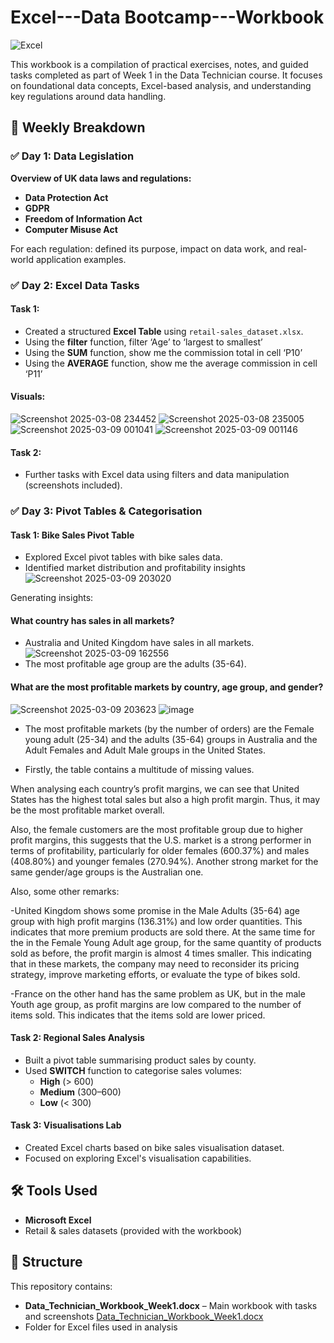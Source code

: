 # Excel---Data Bootcamp---Workbook
 
![Excel](https://img.shields.io/badge/-Excel-217346?style=for-the-badge&logo=microsoft-excel&logoColor=white)

This workbook is a compilation of practical exercises, notes, and guided tasks completed as part of Week 1 in the Data Technician course. It focuses on foundational data concepts, Excel-based analysis, and understanding key regulations around data handling.

## 📅 Weekly Breakdown

### ✅ Day 1: Data Legislation
**Overview of UK data laws and regulations:**
- **Data Protection Act**
- **GDPR**
- **Freedom of Information Act**
- **Computer Misuse Act**

For each regulation: defined its purpose, impact on data work, and real-world application examples.

### ✅ Day 2: Excel Data Tasks
#### Task 1:
- Created a structured **Excel Table** using `retail-sales_dataset.xlsx`.
- Using the **filter** function, filter ‘Age’ to ‘largest to smallest’ 
- Using the **SUM** function, show me the commission total in cell ‘P10’ 
- Using the **AVERAGE** function, show me the average commission in cell ‘P11’ 
  
#### Visuals:
![Screenshot 2025-03-08 234452](https://github.com/user-attachments/assets/a1ffc09a-72a1-4890-beab-8fa2f9035410)
![Screenshot 2025-03-08 235005](https://github.com/user-attachments/assets/84aef692-5825-43b3-a044-b37b5a5d9e86)
![Screenshot 2025-03-09 001041](https://github.com/user-attachments/assets/d09dfd2c-f510-4a74-b250-8ee88b5967fc)
![Screenshot 2025-03-09 001146](https://github.com/user-attachments/assets/e93964fb-9fd0-4221-9cfa-15b46f545277)

#### Task 2:
- Further tasks with Excel data using filters and data manipulation (screenshots included).

### ✅ Day 3: Pivot Tables & Categorisation
#### Task 1: Bike Sales Pivot Table
- Explored Excel pivot tables with bike sales data.
- Identified market distribution and profitability insights
![Screenshot 2025-03-09 203020](https://github.com/user-attachments/assets/a204fec8-7521-481a-b2ec-9360f907bdf3)

Generating insights:
#### What country has sales in all markets? 
- Australia and United Kingdom have sales in all markets. 
![Screenshot 2025-03-09 162556](https://github.com/user-attachments/assets/992a713b-b98a-428c-969e-728276b6e8b6)
- The most profitable age group are the adults (35-64).

#### What are the most profitable markets by country, age group, and gender? 
![Screenshot 2025-03-09 203623](https://github.com/user-attachments/assets/9930be94-e18d-4404-95fe-30c201acd667)
![image](https://github.com/user-attachments/assets/f3f135ed-8cc0-47df-8811-cf9d1f0c9771)

- The most profitable markets (by the number of orders) are the Female young adult (25-34) and the adults (35-64) groups in Australia and the Adult Females and Adult Male groups in the United States.


- Firstly, the table contains a multitude of missing values.  

When analysing each country’s profit margins, we can see that   United States has the highest total sales but also a high profit margin. Thus, it may be the most profitable market overall. 

Also, the female customers are the most profitable group due to higher profit margins, this suggests that the U.S. market is a strong performer in terms of profitability, particularly for older females (600.37%) and males (408.80%) and younger females (270.94%). Another strong market for the same gender/age groups is the Australian one. 

Also, some other remarks: 

-United Kingdom shows some promise in the Male Adults (35-64) age group with high profit margins (136.31%) and low order quantities. This indicates that more premium products are sold there. At the same time for the in the Female Young Adult age group, for the same quantity of products sold as before, the profit margin is almost 4 times smaller. This indicating that in these markets, the company may need to reconsider its pricing strategy, improve marketing efforts, or evaluate the type of bikes sold. 

-France on the other hand has the same problem as UK, but in the male Youth age group, as profit margins are low compared to the number of items sold. This indicates that the items sold are lower priced. 
#### Task 2: Regional Sales Analysis
- Built a pivot table summarising product sales by county.
- Used **SWITCH** function to categorise sales volumes:
    - **High** (> 600)
    - **Medium** (300–600)
    - **Low** (< 300)

#### Task 3: Visualisations Lab
- Created Excel charts based on bike sales visualisation dataset.
- Focused on exploring Excel's visualisation capabilities.

## 🛠 Tools Used
- **Microsoft Excel**
- Retail & sales datasets (provided with the workbook)

## 📂 Structure
This repository contains:
- **Data_Technician_Workbook_Week1.docx** – Main workbook with tasks and screenshots
 [Data_Technician_Workbook_Week1.docx](https://github.com/user-attachments/files/19800816/Data_Technician_Workbook_Week1.docx)
- Folder for Excel files used in analysis


